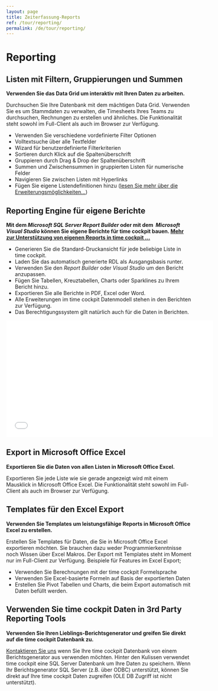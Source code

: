 ```yaml
---
layout: page
title: Zeiterfassung-Reports
ref: /tour/reporting/
permalink: /de/tour/reporting/
---
```


<h1>Reporting
		</h1><div class="tour">
  <div class="row">
    <div class="col-sm-12 col-md-6">
      <h2>Listen mit Filtern, Gruppierungen und Summen
				</h2>
      <p>
        <strong>Verwenden Sie das Data Grid um interaktiv mit Ihren Daten zu arbeiten.</strong>
      </p>
      <p>Durchsuchen Sie Ihre Datenbank mit dem mächtigen Data Grid. Verwenden Sie es um Stammdaten zu verwalten, die Timesheets Ihres Teams zu durchsuchen, Rechnungen zu erstellen und ähnliches. Die Funktionalität steht sowohl im Full-Client als auch im Browser zur Verfügung.
				</p>
      <ul class="checkList">
        <li>Verwenden Sie verschiedene vordefinierte Filter Optionen
					</li>
        <li>Volltextsuche über alle Textfelder
					</li>
        <li>Wizard für benutzerdefinierte Filterkriterien
					</li>
        <li>Sortieren durch Klick auf die Spaltenüberschrift
					</li>
        <li>Gruppieren durch Drag &amp; Drop der Spaltenüberschrift
					</li>
        <li>Summen und Zwischensummen in gruppierten Listen für numerische Felder
					</li>
        <li>Navigieren Sie zwischen Listen mit Hyperlinks
					</li>
        <li>Fügen Sie eigene Listendefinitionen hinzu (<a href="{{site.baseurl}}/de/tour/erweiterbarkeit/">lesen Sie mehr über die Erweiterungsmöglichkeiten...</a>)
					</li>
      </ul>
    </div>
    <div class="col-sm-12 col-md-6">
      <function name="Composite.Media.ImageGallery.Slimbox2">
        <param name="MediaImage" value="MediaArchive:b10957d9-c38f-41eb-ab98-729a7e974f33" />
        <param name="GroupName" value=" page" />
      </function>
    </div>
  </div>
  <div class="row">
    <div class="col-sm-12 col-md-6">
      <h2>Reporting Engine für eigene Berichte
				</h2>
      <p>
        <strong>Mit dem <em>Microsoft SQL Server Report Builder</em> oder mit dem  <em>Microsoft Visual Studio</em> können Sie eigene Berichte für time cockpit bauen. <a href="http://www.timecockpit.com/blog/2014/02/27/Building-Custom-Reports-in-Time-Cockpit">Mehr zur Unterstützung von eigenen Reports in time cockpit ...</a></strong>
      </p>
      <ul class="checkList">
        <li>Generieren Sie die Standard-Druckansicht für jede beliebige Liste in time cockpit.
					</li>
        <li>Laden Sie das automatisch generierte RDL als Ausgangsbasis runter.
					</li>
        <li>Verwenden Sie den <em>Report Builder</em> oder <em>Visual Studio</em> um den Bericht anzupassen.
					</li>
        <li>Fügen Sie Tabellen, Kreuztabellen, Charts oder Sparklines zu Ihrem Bericht hinzu.
					</li>
        <li>Exportieren Sie alle Berichte in PDF, Excel oder Word.
					</li>
        <li>Alle Erweiterungen im time cockpit Datenmodell stehen in den Berichten zur Verfügung.
					</li>
        <li>Das Berechtigungssystem gilt natürlich auch für die Daten in Berichten.
					</li>
      </ul>
    </div>
    <div class="col-sm-12 col-md-6">
      <div class="videoWrapper">
        <iframe width="560" height="315" src="//www.youtube.com/embed/pn_--H-oAm8?rel=0" frameborder="0" allowfullscreen="allowfullscreen"></iframe>
      </div>
    </div>
  </div>
  <div class="row">
    <div class="col-sm-12 col-md-6">
      <h2>Export in Microsoft Office Excel
				</h2>
      <p>
        <strong>Exportieren Sie die Daten von allen Listen in Microsoft Office Excel.</strong>
      </p>
      <p>Exportieren Sie jede Liste wie sie gerade angezeigt wird mit einem Mausklick in Microsoft Office Excel. Die Funktionalität steht sowohl im Full-Client als auch im Browser zur Verfügung.
				</p>
    </div>
    <div class="col-sm-12 col-md-6">
      <function name="Composite.Media.ImageGallery.Slimbox2">
        <param name="MediaImage" value="MediaArchive:ff023c71-1e2f-471f-936f-11faf7677729" />
        <param name="GroupName" value=" page" />
      </function>
    </div>
  </div>
  <div class="row">
    <div class="col-sm-12 col-md-6">
      <h2>Templates für den Excel Export
				</h2>
      <p class="Subheader">
        <span lang="EN-US">
          <strong>Verwenden Sie Templates um leistungsfähige Reports in Microsoft Office Excel zu erstellen.</strong>
        </span>
      </p>
      <p>Erstellen Sie Templates für Daten, die Sie in Microsoft Office Excel exportieren möchten. Sie brauchen dazu weder Programmierkenntnisse noch Wissen über Excel Makros. Der Export mit Templates steht im Moment nur im Full-Client zur Verfügung. Beispiele für Features im Excel Export;
				</p>
      <ul class="checkList">
        <li class="Checklist">Verwenden Sie Berechnungen mit der time cockpit Formelsprache
					</li>
        <li class="Checklist">Verwenden Sie Excel-basierte Formeln auf Basis der exportierten Daten
					</li>
        <li class="Checklist">Erstellen Sie Pivot Tabellen und Charts, die beim Export automatisch mit Daten befüllt werden.
					</li>
      </ul>
    </div>
    <div class="col-sm-12 col-md-6">
      <function name="Composite.Media.ImageGallery.Slimbox2">
        <param name="MediaImage" value="MediaArchive:25014f19-5f95-4565-89ec-4f211b1d8ed0" />
        <param name="GroupName" value=" page" />
      </function>
    </div>
  </div>
  <div class="row">
    <div class="col-sm-12 col-md-6">
      <h2>Verwenden Sie time cockpit Daten in 3rd Party Reporting Tools
				</h2>
      <p class="Subheader">
        <span lang="EN-US">
          <strong>Verwenden Sie Ihren Lieblings-Berichtsgenerator und greifen Sie direkt auf die time cockpit Datenbank zu.</strong>
        </span>
      </p>
      <p>
        <a href="{{site.baseurl}}/de/hilfe-support/kontakt/">Kontaktieren Sie uns</a> wenn Sie Ihre time cockpit Datenbank von einem Berichtsgenerator aus verwenden möchten. Hinter den Kulissen verwendet time cockpit eine SQL Server Datenbank um Ihre Daten zu speichern. Wenn Ihr Berichtsgenerator SQL Server (z.B. über ODBC) unterstützt, können Sie direkt auf Ihre time cockpit Daten zugreifen (OLE DB Zugriff ist nicht unterstützt).
				</p>
    </div>
    <div class="col-sm-12 col-md-6">
      <function name="Composite.Media.ImageGallery.Slimbox2">
        <param name="MediaImage" value="MediaArchive:c9cb45e4-0f98-4e06-8116-40bf92c6d040" />
        <param name="GroupName" value=" page" />
      </function>
    </div>
  </div>
</div>